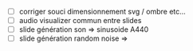 - [ ] corriger souci dimensionnement svg / ombre etc...
- [ ] audio visualizer commun entre slides
- [ ] slide génération son => sinusoide A440
- [ ] slide génération random noise => 
